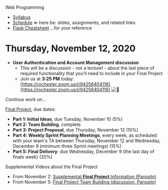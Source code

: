 Web Programming


- [Syllabus](syllabus.md)
- [Schedule](schedule.md)   &lArr; here be: slides, assignments, and related links
- [Flask Cheatsheet](flask-cheatsheet.md) ...for your reference

# Thursday, November 12, 2020

- **User Authentication and Account Management discussion**
  - This will be a discussion - not a lecture! - about the last piece of required functionality that you'll need to include in your Final Project
  - Join us at **3:25 PM** today: [https://rochester.zoom.us/j/94256404116](https://rochester.zoom.us/j/94256404116) ![:turkey:](https://a.slack-edge.com/production-standard-emoji-assets/10.2/apple-medium/1f983.png)



*Continue work on…*

[Final Project](final-project/instructions.md), due dates:

- **Part 1: Initial Ideas**, due Tuesday, November 10 (5%)
- **Part 2: Team Building**, complete
- **Part 3: Project Proposal**, due Thursday, November 12 (10%)
- **Part 4: Weekly Sprint Planning Meetings**, every week, as scheduled with your team's TA between Thursday, November 12 and Wednesday, December 9 (minimum three Sprint meetings) (15%)
- **Part 5: Final Delivery**: due Wednesday, December 9 (the last day of finals week) (20%)

Supplemental Videos about the Final Project

- From November 2: [Supplemental **Final Project** Information (Panopto)](https://rochester.hosted.panopto.com/Panopto/Pages/Viewer.aspx?id=f409e965-3255-49eb-997f-ac67012ed183)
- From November 5: [Final Project Team Building (discussion, Panopto)](https://rochester.hosted.panopto.com/Panopto/Pages/Viewer.aspx?id=109e0c0d-5f99-4068-b7fb-ac6b00e48404)